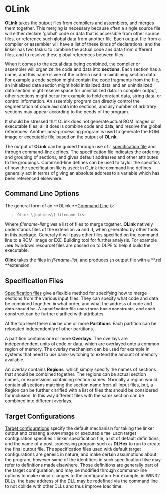 # OLink

 
 **OLink** takes the output files from compilers and assemblers, and merges them together.  This merging is necessary because often a single source file will either declare 'global' code or data that is accessible from other source files, or reference such global data from another file.  Each output file from a compiler or assembler will have a list of these kinds of declarations, and the linker has two tasks:  to combine the actual code and data from different files, and to resolve these global references between files.
 
 When it comes to the actual data being combined, the compiler or assembler will organize the code and data into **sections**.  Each section has a name, and this name is one of the criteria used in combining section data.  For example a code section might contain the code fragments from the file, an initialized data section might hold initialized data, and an uninitialized data section might reserve space for uninitialized data.  In compiler output, other sections might occur for example to hold constant data, string data, or control information.  An assembly program can directly control the segmentation of code and data into sections, and any number of arbitrary sections may appear according to the needs of the program.
 
 It should be stressed that OLink does not generate actual ROM images or executable files; all it does is combine code and data, and resolve the global references.  Another post-processing program is used to generate the ROM image or executable file, based on the output of **OLink**.
 
 The output of **OLink** can be guided through use of a [specification file](OLink%20Specification%20Files.md) and through command-line defines.  The specification file indicates the ordering and grouping of sections, and gives default addresses and other attributes to the groupings.  Command-line defines can be used to taylor the specifics of how the specification file is used; in OLink the command line defines generally act in terms of giving an absolute address to a variable which has been referenced elsewhere.


## Command Line Options

 The general form of an **OLink **[Command Line](OLink%20Command%20Line%20Options.md) is:
 
>     OLink \[options\] filename-list
 
 Where _filename-list_ gives a list of files to merge together.  **OLink** natively understands files of the extension **.o** and **.l**, when generated by other tools in this package.  Generally it will pass other files specified on the command line to a ROM-Image or EXE-Building tool for further analysis.  For example **.res** (windows resource) files are passed on to DLPE to help it build the executable.
 
 **Olink** takes the files in _filename-list_, and produces an output file with a **.rel **extension.


## Specification Files

 [Specification files](OLink%20Specification%20Files.md) give a flexible method for specifying how to merge sections from the various input files.  They can specify what code and data be combined together, in what order, and what the address of code and data should be.  A specification file uses three basic constructs, and each construct can be further clarified with attributes.  
 
 At the top level there can be one or more **Partitions**.   Each partition can be relocated independently of other partitions.  
 
 A partition contains one or more **Overlays**.  The overlays are independendent units of code or data, which are overlayed onto a common region of memory.  The overlay mechanism can be used for example in systems that need to use bank-switching to extend the amount of memory available.  
 
 An overlay contains **Regions**, which simply specify the names of sections that should be combined together.  The regions can be actual section names, or expressions containing section names.  Normally a region would contain all sections matching the section name from all input files, but, a Region can be further clarified with a list of files that should be considered for inclusion.  In this way different files with the same section can be combined into different overlays.


## Target Configurations

 
  [Target configurations](OLink%20Target%20Configurations.md) specify the default mechanism for taking the linker output and creating a ROM image or executable file.  Each target configuration specifies a linker specification file, a list of default definitions, and the name of a post-processing program such as **DLHex** to run to create the final output file.  The specification files used with default target configurations are generic in nature, and make certain assumptions about the program; however some of the identifiers in such specification filse may refer to definitions made elsewhere.  Those definitions are generally part of the target configuration, and may be modified through command-line options to make minor changes to the configuration.  For example, in WIN32 DLLs, the base address of the DLL may be redefined via the command line to not collide with other DLLs and thus improve load time.
 
 
   